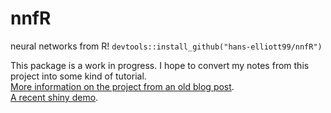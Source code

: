 # nnfR
neural networks from R! 
`devtools::install_github("hans-elliott99/nnfR")`

This package is a work in progress. I hope to convert my notes from this project into some kind of tutorial.  
[More information on the project from an old blog post](https://hans-elliott99.github.io/nnfs-r/blogpost-1/nnfs-blogpost.html).  
[A recent shiny demo](https://etatxd-hans0elliott.shinyapps.io/shiny/).  
